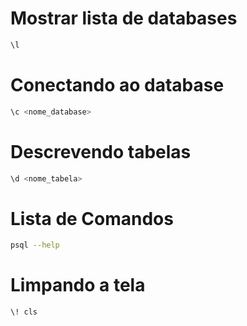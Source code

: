 # Mostrar lista de databases

```bash
\l
```

# Conectando ao database
```bash
\c <nome_database>
```

# Descrevendo tabelas
```bash
\d <nome_tabela>
```

# Lista de Comandos
```bash
psql --help 
```
# Limpando a tela

```bash
\! cls
```
